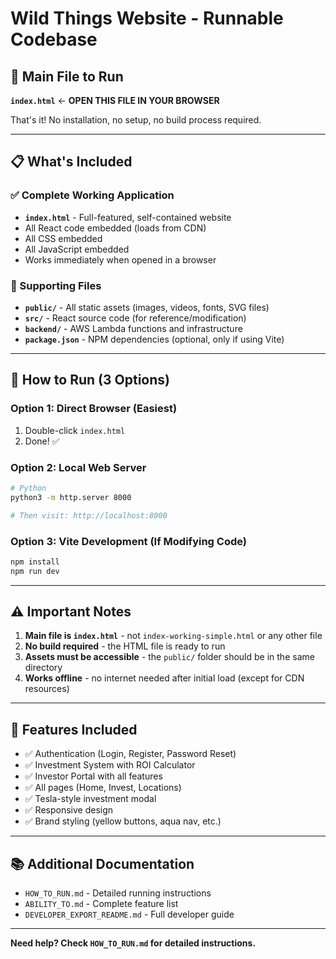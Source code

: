 # Wild Things Website - Runnable Codebase

## 🎯 Main File to Run

**`index.html`** ← **OPEN THIS FILE IN YOUR BROWSER**

That's it! No installation, no setup, no build process required.

---

## 📋 What's Included

### ✅ Complete Working Application
- **`index.html`** - Full-featured, self-contained website
- All React code embedded (loads from CDN)
- All CSS embedded
- All JavaScript embedded
- Works immediately when opened in a browser

### 📁 Supporting Files
- **`public/`** - All static assets (images, videos, fonts, SVG files)
- **`src/`** - React source code (for reference/modification)
- **`backend/`** - AWS Lambda functions and infrastructure
- **`package.json`** - NPM dependencies (optional, only if using Vite)

---

## 🚀 How to Run (3 Options)

### Option 1: Direct Browser (Easiest)
1. Double-click `index.html`
2. Done! ✅

### Option 2: Local Web Server
```bash
# Python
python3 -m http.server 8000

# Then visit: http://localhost:8000
```

### Option 3: Vite Development (If Modifying Code)
```bash
npm install
npm run dev
```

---

## ⚠️ Important Notes

1. **Main file is `index.html`** - not `index-working-simple.html` or any other file
2. **No build required** - the HTML file is ready to run
3. **Assets must be accessible** - the `public/` folder should be in the same directory
4. **Works offline** - no internet needed after initial load (except for CDN resources)

---

## 🎨 Features Included

- ✅ Authentication (Login, Register, Password Reset)
- ✅ Investment System with ROI Calculator
- ✅ Investor Portal with all features
- ✅ All pages (Home, Invest, Locations)
- ✅ Tesla-style investment modal
- ✅ Responsive design
- ✅ Brand styling (yellow buttons, aqua nav, etc.)

---

## 📚 Additional Documentation

- `HOW_TO_RUN.md` - Detailed running instructions
- `ABILITY_TO.md` - Complete feature list
- `DEVELOPER_EXPORT_README.md` - Full developer guide

---

**Need help? Check `HOW_TO_RUN.md` for detailed instructions.**

